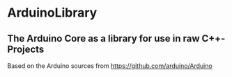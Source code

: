 # ArduinoLibrary
## The Arduino Core as a library for use in raw C++-Projects

Based on the Arduino sources from https://github.com/arduino/Arduino
